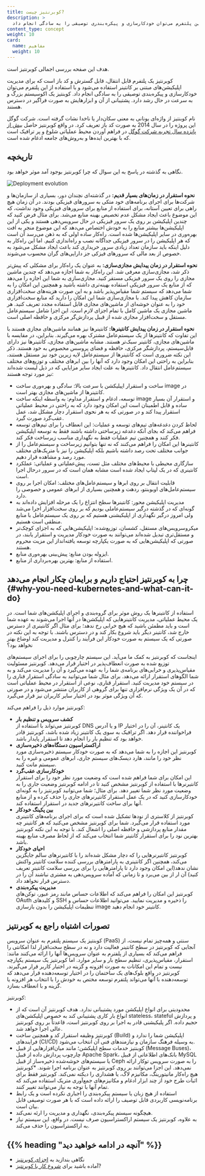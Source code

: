 ```yaml
---
title: کوبرنتیز چیست?
description: >
  کوبرنتیز یک پلتفرم قابل انتقال، قابل گسترش و کد باز است که برای مدیریت اپلیکیشن‌های مبتنی بر کانتینر استفاده می‌شود و با استفاده از این پلتفرم می‌توان خودکارسازی و پیکره‌بندری توصیقی را به سادگی انجام داد.
content_type: concept
weight: 10
card:
  name: مفاهیم
  weight: 10
---
```


<!-- overview -->
هدف این صفحه بررسی اجمالی کوبرنتیز است.


<!-- body -->

  کوبرنتیز یک پلتفرم قابل انتقال، قابل گسترش و کد باز است که برای مدیریت اپلیکیشن‌های مبتنی بر کانتینر استفاده می‌شود و با استفاده از این پلتفرم می‌توان خودکارسازی و پیکره‌بندی توصیقی را به سادگی انجام داد. کوبنتیز یک اکوسیستم بزرگ و به سرعت در حال رشد دارد. پشتیبانی از آن و ابزارهایش به صورت فراگیر در دسترس هستند.

نام کوبنتیز از واژه‌ای یونانی به معنی سکان‌دار یا ناخدا نشات گرفته است. شرکت گوگل این پروژه را در سال 2014 به صورت کد باز تعریف کرد. در واقع کوبرنتیز حاصل [بیش از پانزده سال تجربه شرکت گوگل](/blog/2015/04/borg-predecessor-to-kubernetes/) در فراهم آوردن محیط عملیاتی شلوغ و پر ترافیک است که با بهترین ایده‌ها و به‌روش‌های جامعه ادغام شده است.

## تاریخچه

نگاهی به گذشته در پاسخ به این سوال که چرا کوبرنتیز بوجود آمد موثر خواهد بود.

![Deployment evolution](/images/docs/Container_Evolution.svg)

**نحوه استقرار در زمان‌های بسیار قدیم:**
در گذشته‌ای نچندان دور، بسیاری از سازمان‌ها و شرکت‌ها برای اجرای برنامه‌های خود متکی به سرورهای فیزیکی بودند. در آن زمان هیچ راهی برای تعیین آستانه، برای استفاده از منابع برای سرورهای فیزیکی وجود نداشت، که این موضوع باعث ایجاد مشکل عدم تخصیص بهینه منابع می‌شد. برای مثال فرض کنید که چندین اپلیکیشن بر روی یک سرور فیزیکی در حال سرویس‌دهی هستند و یکی از این اپلیکیشن‌ها بیشتر منابع را به خودش اختصاص می‌دهد که این موضوع منجر به افت بهره‌وری در سایر اپلیکیشن‌ها شده است. راه‌کار ساده اولی که به ذهن می‌رسد آن است که هر اپلیکیشن را در سرور فیزیکی جداگانه نصب و راه‌اندازی کنیم. اما این راه‌کار به دلیل اینکه باید سازمان تعداد زیادی سرور خریداری کند باعث ایجاد مشکل می‌شود به خصوص از بعد مالی که سرورهای فیزکی جز دارایی‌های گران محسوب می‌شوند.

**نحوه استقرار در زمان پیدایش مجازی‌سازی:**
به عنوان یک راه‌کار برای مشکلی که پیش‌تر ذکر شد، مجازی‌سازی معرفی شد. این راه‌کار به شما اجازه می‌دهد که چندین ماشین مجازی را روی یک سرور فیزیکی مستقر کنید.
مجازی‌سازی به شما این اجازه را می‌دهد که از منابع یک سرور فیزیکی استفاده بهینه‌تری داشته باشید و همچنین این امکان را به شما می‌دهد که سیستم شما مقیاس‌پذیر باشد و به این صورت هزینه‌های سخت‌افزاری سازمان کاهش پیدا کند. با مجازی‌سازی شما این امکان را دارید که منابع سخت‌افزاری خود را به عنوان خوشه‌ای از ماشین‌های مجازی قابل استفاده مجدد تعریف کنید.
هر ماشین مجازی یک ماشین کامل با تمام اجزای لازم است. این اجزا شامل سیستم‌عامل مستقل و سخت‌افزار مجازی شده از قبیل پردازش‌گر مرکزی و حافظه اصلی است.

**نحوه استقرار در زمان پیدایش کانتینرها:**
کانتینرها نیز همانند ماشین‌های مجازی هستند با این تفاوت که کانتینرها از یک سیستم‌عامل مشترک بهره می‌گیرند. بنابراین، در مقایسه با ماشین‌های مجازی، کانتینر سبک‌تر هستند. مشابه ماشین‌های مجازی، کانتینرها نیز دارای فایل‌سیستم، پردازشگر مرکزی، حافظه و فضای پروسس مخصوص به خود هستند. ذکر این نکته ضروری است که کانتینرها از سیستم‌عامل لایه زیرین خود نیز مستقل هستند، بنابراین به راحتی این امکان وجود دارد که آنها را بین ابرهای مختلف و توزیع‌های مختلف سیستم‌عامل انتقال داد.
کانتینرها به علت ایجاد سایر مزایایی که در ذیل لیست شده‌اند نیز مورد توجه هستند:

* ساخت و استقرار اپیلیکشن با سرعت بالا: سادگی و بهره‌وری ساخت image در کانتینرها از ماشین‌های مجازی بهتر است.
* توسعه، ادغام و استقرار مداوم: به واسطه اینکه ساخت image و استقرار آن بسیار ساده و قابل اطمینان است این امکان وجود دارد که به راحتی در محیط عملیاتی استقرار پیدا کند و در صورتی که به هر نحوی استقرار دچار مشکل شد، عمل عقب‌گرد صورت گیرد.
* لحاظ کردن دغدغه‌های تیم‌های توسعه و عملیات: این انعطاف را برای تیم‌های توسعه فراهم می‌کند که بجای آنکه دغدغه زیرساختی داشته باشند فقط به توسعه اپلیکیشن فکر کنند و همچنین تیم عملیات فقط به نگهداری مناسب زیرساخت فکر کند.
* کانتینرها این امکان را فراهم می‌کنند که نه تنها بتوانیم زیرساخت و سیستم‌عامل را از جوانب مختلف تحت رصد داشته باشیم بلکه اپلیکیشن را نیز با متریک‌های مختلف مورد رصد و مشاهده قرار دهیم.
* سازگاری محیطی با محیط‌های مختلف مثل تست، پیش‌عملیاتی و عملیاتی: عملکرد کانتینری که در یک لپتاپ ایجاد شده است مشابه همان است که در سرور درحال اجرا است.
* قابلیت انتقال بر روی ابرها و سیستم‌عامل‌های مختلف: امکان اجرا بر روی سیستم‌عامل‌های اوبوبنتو، ردهت و همچنین بسیاری از ابرهای عمومی و خصوصی را دارد.
* مدیریت اپلیکیشن محور: کانتینرها سطح انتزاع را یک مرحله افزایش داده‌اند به گونه‌ای که در گذشته درگیر سیستم‌عاملی بودیم که بر روی سخت‌افزار اجرا می‌شد ولی امروز درگیر نگهداری از اپلیکیشنی هستیم که بر روی یک سیستم‌عامل با منابع منطقی است هستیم.
* میکروسرویس‌های مستقل، کشسان، توزیع‌شده: اپلیکیشن‌هایی که به اجزای کوچک‌تر و مستقل‌تری تبدیل شده‌اند می‌توانند به صورت خودکار مدیریت و استقرار یابند، در صورتی که اپلیکیشن‌هایی که به صورت یکپارچه توسعه یافته‌انداز این مزیت محروم هستند.
* ایزوله بودن منابع: پیش‌بینی بهره‌وری منابع.
* استفاده از منابع: بهترین بهره‌برداری از منابع.

## چرا به کوبرنتیز احتیاج داریم و برایمان چکار انجام می‌دهد {#why-you-need-kubernetes-and-what-can-it-do}

استفاده از کانتینرها یک روش موثر برای گروه‌بندی و اجرای اپلیکشن‌های شما است. در یک محیط عملیاتی، مدیریت کانتینرهایی که اپلیکشن‌ها در آنها اجرا می‌شوند به عهده شما است و باید مطمئن باشید که هیچ خرابی رخ ندهد؛ برای مثال اگر کانتینری از دسترس خارج شد، کانتینر دیگر باید شروع بکار کند و در دسترس باشند. با توجه به این نکته در صورتی که یک سیستم به صورت خودکار این فرآیند را کنترل و مدیریت کند اوضاع بهتر نخواهد بود؟

اینجاست که کوبرنتیز به کمک ما می‌آید. این سیستم چارچوبی را برای اجرای سیستم‌های توزیع شده به صورت انعطاف‌پذیر در اختیار قرار می‌دهد. کوبرنتیز مسئولیت مقیاس‌پذیری و خرابی‌های برنامه‌ی شما را به عهده می‌گیرد و آن را مدیریت می‌کند و به شما الگوهای استقرار ارائه می‌دهد. برای مثال شما می‌توانید به سادگی استقرار قناری را در سیستم خود مدیریت کنید. استقرار قناری، نوعی از استقرار در محیط عملیاتی است که در آن یک ویژگی نرم‌افزاری تنها برای گروهی از کاربران منتشر می‌شود و در صورتی که آن ویژگی موثر بود در اختیار سایر کاربران نیز قرار می‌گیرد.

کوبرنتیز موارد ذیل را فراهم می‌کند:

* **کشف سرویس و تنظیم بار**  
کوبرنتیز می‌تواند با استفاده از DNS و یا آدرس IP یک کانتینر، آن را در اختیار فراخواننده قرار دهد. اگر ترافیک به سوی یک کانتینر زیاد شده باشد، کوبرنتیز قادر خواهد بود که تنظیم بار را انجام دهد تا استقرار پایدار باشد.
* **اراکستراسیون دستگاه‌های ذخیره‌سازی**  
کوبرنتیز این اجازه را به شما می‌دهد که به صورت خودکار سیستم ذخیره‌سازی مورد نظر خود را مانند، هارد دیسک‌های سیستم جاری، ابرهای عمومی و غیره را به سیستم مانت کنید.
* **خودکارسازی عقب‌گرد**  
این امکان برای شما فراهم شده است که وضعیت مورد نظر خود را برای استقرار کانتیرنرها با استفاده از کوبرنتیز مشخص کنید تا در ادامه کوبرنتیز وضعیت جاری را به وضعیت مورد نظر شما تغییر دهد. برای مثال؛ شما می‌توانید کوبرنتیز را به گونه‌ای خودکارسازی کنید که در یک عمل استقرار کانتیرنرهای جاری را حذف کرده و از منابع آنها برای ساخت کانتیرنرهای جدید در استقرار استفاده کند.
* **بین پکینگ خودکار**  
کوبرنتیز از کلاستری از نودها تشکیل شده است که برای اجرای برنامه‌های کانتینری مورد استفاده قرار می‌گیرد. شما برای کوبرنتیز مشخص می‌کنید که هر کانتینر چه مقدار منابع پردازشی و حافظه اصلی را اشغال کند. با توجه به این نکته کوبرنتیز بهترین نود را برای استقرار کانتینر شما انتخاب می‌کند که از لحاظ مصرف منابع بهینه باشد.
* **احیای خودکار**  
کوبرنتیز کانتیرنرهایی را که دچار مشکل شده‌اند را با کانتیرنرهای سالم جایگزین می‌کند، همچنین اگر کانتینری به پارامترهای بررسی کننده سلامت کانتینر واکنش نشان ندهد(این امکان وجود دارد تا پارامترهایی را برای بررسی سلامت کانتینر تعریف کنید) آن ار از بین می‌برد و تا زمانی که آماده سرویس‌دهی به مشتری نباشند آن را در دسترس قرار نخواهد داد.
* **مدیریت پیکره‌بندی**  
کوبرنتیز این امکان را فراهم می‌کند که اطلاعات حساس مانند رمز عبور، توکن‌های OAuth و کلیدهای SSH را ذخیره و مدیریت نمایید. می‌توانید اطلاعات حساس و تنظیمات اپلیکیشن را بدون بازسازی image کانتینر خود انجام دهید.
## تصورات اشتباه راجع به کوبرنتیز

کوبنتیز یک سیستم پلتفرم به عنوان سرویس (PaaS) سنتی و همه‌چیز تمام نیست، از آنجایی که کوبرنتیز در سطح کانتینر فعالیت دارد و نه در سطح سخت‌افزار لذا امکانتی را فراهم می‌کند که بسیاری از پلفترم به عنوان سرویس‌ها آنها را ارائه می‌کنند مانند: استقرار، مقیاس‌پذیری، تنظیم سطح بار و سایر موارد. اما کوبرنتیز یک سیستم یکپارچه نیست و تمام این امکانات به صورت افزونه و گزینه در اختیار کاربر قرار می‌گیرند. کوبرنتیز در واقع بلوک‌های یک ساختمان را در اختیار توسعه‌دهنده قرار می‌دهد که توسعه‌دهنده با آنها می‌تواند پلتفرم توسعه مختص به خودش را با انتخاب هر افزونه یا گزینه و با انعطاف بسازد.

کوبرنتیز:

* محدودیتی برای انواع اپلیکشن مورد پشتیبانی ندارد. هدف کوبرنتیز آن است که از انواع بار کاری پشتیبانی کند به خصوص اپلیکشن‌های stateless، stateful و پردازش حجیم داده. اگر پلیکیشنی قادر به اجرا بر روی کوبرنتیز است، قاعدتاً بر روی کوبرنتیز عالی اجرا خواهد شد.
* کوبرنتیز وظیفه استقرار کد و همچنین ساخت (Build) اپلیکیشن شما را ندارد و فرایندهای (CI/CD) به وسیله فرهنگ سازمان و نیازمندهای فنی آن انتخاب می‌شود.
* کوبنتیز خدمات سطح اپلیکشن؛ مانند میان‌افزارهایی از قبیل (Message Buses)، چارچوب پردازش داده از قبیل Apache Spark، بانک‌های اطلاعاتی از قبیل MySQL یا سیستم‌های خوشه‌شده ذخیره‌ساز از قبیل Ceph را به صورت سرویس توکار ارائه نمی‌دهد. این اجزا می‌توانند بر روی کوبرنتیز به عنوان برنامه اجرا شوند.
*کوبرنتیز هیچ راه‌کار مانیتورینگ، مکانیزم لاگ، یا هشداری را دیکته نمی‌کند. کوبرنتیز فقط برای اثبات طرح خود از چند ابزار ادغام و مکانیزم‌های جمع‌آوری متریک استفاده می‌کند که تمام آنها با توجه به نیاز می‌توانند تغییر کنند.
* استفاده از هیچ زبان یا سیستم پیکره‌بندی را اجباری نکرده است و یک رابط برنامه‌نویسی کاربردی قابل توصیف را ارائه داده است که با هر صورت توصیفی قابل بیان است.
* هیچگونه سیستم پیکره‌بندی، نگهداری و مدیریت را ارئه نمی‌کند.
* به علاوه، کوبرنتیز یک سیستم اراکستراسیون صرف نیست. در واقع، این سیستم نیاز به اراکستراسیون را حذف می‌کند.



## {{% heading "آنچه در ادامه خواهید دید" %}}

*   نگاهی بندازید به  [اجزای کوبرنتیز](/docs/concepts/overview/components/)
*   آماده باشید برای [شروع کار با کوبرنتیز](/docs/setup/)?
